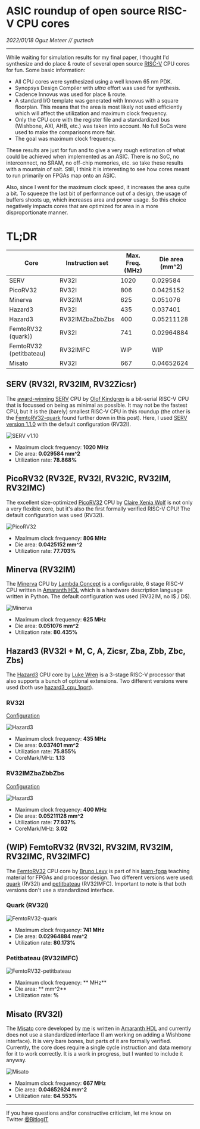 # ASIC roundup of open source RISC-V CPU cores

_2022/01/18 Oguz Meteer // guztech_

---

While waiting for simulation results for my final paper, I thought I'd synthesize and do place & route of several open source [RISC-V](https://riscv.org/) CPU cores for fun. Some basic information:

- All CPU cores were synthesized using a well known 65 nm PDK.
- Synopsys Design Compiler with *ultra* effort was used for synthesis.
- Cadence Innovus was used for place & route.
- A standard I/O template was generated with Innovus with a square floorplan. This means that the area is most likely not used efficiently which will affect the utilization and maximum clock frequency.
- Only the CPU core with the register file and a standardized bus (Wishbone, AXI, AHB, etc.) was taken into account. No full SoCs were used to make the comparisons more fair.
- The goal was maximum clock frequency.

These results are just for fun and to give a very rough estimation of what could be achieved when implemented as an ASIC. There is no SoC, no interconnect, no SRAM, no off-chip memories, etc. so take these results with a mountain of salt. Still, I think it is interesting to see how cores meant to run primarily on FPGAs map onto an ASIC.

Also, since I went for the maximum clock speed, it increases the area quite a bit. To squeeze the last bit of performance out of a design, the usage of buffers shoots up, which increases area and power usage. So this choice negatively impacts cores that are optimized for area in a more disproportionate manner.

# TL;DR

| Core                    | Instruction set | Max. Freq. (MHz) | Die area (mm^2) |
|-------------------------|-----------------|------------------|-----------------|
| SERV                    | RV32I           | 1020             | 0.029584        |
| PicoRV32                | RV32I           | 806              | 0.0425152       |
| Minerva                 | RV32IM          | 625              | 0.051076        |
| Hazard3                 | RV32I           | 435              | 0.037401        |
| Hazard3                 | RV32IMZbaZbbZbs | 400              | 0.05211128      |
| FemtoRV32 (quark))      | RV32I           | 741              | 0.02964884      |
| FemtoRV32 (petitbateau) | RV32IMFC        | WIP              | WIP             |
| Misato                  | RV32I           | 667              | 0.04652624      |

## SERV (RV32I, RV32IM, RV32Zicsr)

The [award-winning](https://riscv.org/blog/2018/12/risc-v-softcpu-contest-highlights/) [SERV](https://github.com/olofk/serv) CPU by [Olof Kindgren](https://twitter.com/OlofKindgren) is a bit-serial RISC-V CPU that is focussed on being as minimal as possible. It may not be the fastest CPU, but it is the (barely) smallest RISC-V CPU in this roundup (the other is the [FemtoRV32-quark](#Quark) found further down in this post). Here, I used [SERV version 1.1.0](https://github.com/olofk/serv/tree/1.1.0) with the default configuration (RV32I).

![SERV v1.10](images/serv110.png)

- Maximum clock frequency: **1020 MHz**
- Die area: **0.029584 mm^2**
- Utilization rate: **78.868%**

## PicoRV32 (RV32E, RV32I, RV32IC, RV32IM, RV32IMC)

The excellent size-optimized [PicoRV32](https://github.com/YosysHQ/picorv32) CPU by [Claire Xenia Wolf](https://twitter.com/oe1cxw) is not only a very flexible core, but it's also the first formally verified RISC-V CPU! The default configuration was used (RV32I).

![PicoRV32](images/picorv32.png)

- Maximum clock frequency: **806 MHz**
- Die area: **0.0425152 mm^2**
- Utilization rate: **77.703%**

## Minerva (RV32IM)

The [Minerva](https://github.com/minerva-cpu/minerva) CPU by [Lambda Concept](https://twitter.com/LambdaConcept/) is a configurable, 6 stage RISC-V CPU written in [Amaranth HDL](https://github.com/amaranth-lang/amaranth) which is a hardware description language written in Python. The default configuration was used (RV32IM, no I$ / D$).

![Minerva](images/minerva.png)

- Maximum clock frequency: **625 MHz**
- Die area: **0.051076 mm^2**
- Utilization rate: **80.435%**

## Hazard3 (RV32I + M, C, A, Zicsr, Zba, Zbb, Zbc, Zbs)

The [Hazard3](https://github.com/Wren6991/Hazard3) CPU core by [Luke Wren](https://twitter.com/wren6991) is a 3-stage RISC-V processor that also supports a bunch of optional extensions. Two different versions were used (both use [hazard3_cpu_1port](https://github.com/Wren6991/Hazard3/blob/master/hdl/hazard3_cpu_1port.v)).

### RV32I
[Configuration](https://gist.github.com/Wren6991/97eb9957c2f1ea9dbfe6fc9942b8fe28)

![Hazard3](images/hazard3_rv32i.png)

- Maximum clock frequency: **435 MHz**
- Die area: **0.037401 mm^2**
- Utilization rate: **75.855%**
- CoreMark/MHz: **1.13**

### RV32IMZbaZbbZbs

[Configuration](https://gist.github.com/Wren6991/7ec1663234965dd09c94a38d62b59920)

![Hazard3](images/hazard3_rv32imzbazbbzbs.png)

- Maximum clock frequency: **400 MHz**
- Die area: **0.05211128 mm^2**
- Utilization rate: **77.937%**
- CoreMark/MHz: **3.02**

## (WIP) FemtoRV32 (RV32I, RV32IM, RV32IM, RV32IMC, RV32IMFC)

The [FemtoRV32](https://github.com/BrunoLevy/learn-fpga/tree/master/FemtoRV) CPU core by [Bruno Levy](https://twitter.com/BrunoLevy01) is part of his [learn-fpga](https://github.com/BrunoLevy/learn-fpga) teaching material for FPGAs and processor design. Two different versions were used: [quark](https://github.com/BrunoLevy/learn-fpga/blob/master/FemtoRV/RTL/PROCESSOR/femtorv32_quark.v) (RV32I) and [petitbateau](https://github.com/BrunoLevy/learn-fpga/blob/master/FemtoRV/RTL/PROCESSOR/femtorv32_petitbateau.v) (RV32IMFC). Important to note is that both versions don't use a standardized interface.

### Quark (RV32I)

![FemtoRV32-quark](images/femtorv32_quark.png)

- Maximum clock frequency: **741 MHz**
- Die area: **0.02964884 mm^2**
- Utilization rate: **80.173%**

### Petitbateau (RV32IMFC)

![FemtoRV32-petitbateau](images/femtorv32_petitbateau.png)

- Maximum clock frequency: ** MHz**
- Die area: ** mm^2**
- Utilization rate: **%**

## Misato (RV32I)

The [Misato](https://github.com/GuzTech/misato) core developed by [me](https://twitter.com/BitlogIT) is written in [Amaranth HDL](https://github.com/amaranth-lang/amaranth) and currently does not use a standardized interface (I am working on adding a Wishbone interface). It is very bare bones, but parts of it are formally verified. Currently, the core does require a single cycle instruction and data memory for it to work correctly. It is a work in progress, but I wanted to include it anyway.

![Misato](images/misato.png)

- Maximum clock frequency: **667 MHz** 
- Die area: **0.04652624 mm^2**
- Utilization rate: **64.553%**

- - -


If you have questions and/or constructive criticism, let me know on Twitter [@BitlogIT](https://twitter.com/BitlogIT)
